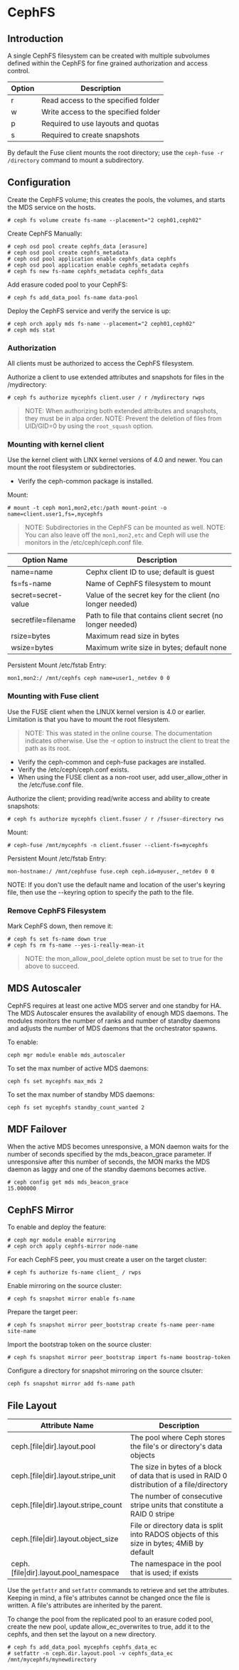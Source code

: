 # CephFS 

## Introduction

A single CephFS filesystem can be created with multiple subvolumes defined within the CephFS for fine grained authorization and access control.


| Option | Description | 
| --- | --- | 
| r | Read access to the specified folder |
| w | Write access to the specified folder | 
| p | Required to use layouts and quotas | 
| s | Required to create snapshots | 

By default the Fuse client mounts the root directory; use the `ceph-fuse -r /directory` command to mount a subdirectory.


## Configuration

Create the CephFS volume; this creates the pools, the volumes, and starts the MDS service on the hosts.
```
# ceph fs volume create fs-name --placement="2 ceph01,ceph02"
```

Create CephFS Manually:
```
# ceph osd pool create cephfs_data [erasure]
# ceph osd pool create cephfs_metadata 
# ceph osd pool application enable cephfs_data cephfs
# ceph osd pool application enable cephfs_metadata cephfs
# ceph fs new fs-name cephfs_metadata cephfs_data
```

Add erasure coded pool to your CephFS:
```
# ceph fs add_data_pool fs-name data-pool
```

Deploy the CephFS service and verify the service is up:
```
# ceph orch apply mds fs-name --placement="2 ceph01,ceph02"
# ceph mds stat
```

### Authorization

All clients must be authorized to access the CephFS filesystem.

Authorize a client to use extended attributes and snapshots for files in the /mydirectory:
```
# ceph fs authorize mycephfs client.user / r /mydirectory rwps
```
> NOTE: When authorizing both extended attributes and snapshots, they must be in alpa order.
> NOTE: Prevent the deletion of files from UID/GID=0 by using the `root_squash` option.


### Mounting with kernel client

Use the kernel client with LINX kernel versions of 4.0 and newer.  You can mount the root filesystem or subdirectories.  

* Verify the ceph-common package is installed.

Mount:
```
# mount -t ceph mon1,mon2,etc:/path mount-point -o name=client.user1,fs=,mycephfs
```
> NOTE: Subdirectories in the CephFS can be mounted as well.
> NOTE: You can also leave off the `mon1,mon2,etc` and Ceph will use the monitors in the /etc/ceph/ceph.conf file.


| Option Name | Description |
| --- | --- |
| name=name | Cephx client ID to use; default is guest | 
| fs=fs-name | Name of CephFS filesystem to mount | 
| secret=secret-value | Value of the secret key for the client (no longer needed) | 
| secretfile=filename | Path to file that contains client secret (no longer needed) | 
| rsize=bytes | Maximum read size in bytes | 
| wsize=bytes | Maximum write size in bytes; default none |

Persistent Mount /etc/fstab Entry:
```
mon1,mon2:/ /mnt/cephfs ceph name=user1,_netdev 0 0
```


### Mounting with Fuse client

Use the FUSE client when the LINUX kernel version is 4.0 or earlier.  Limitation is that you have to mount the root filesystem.  
> NOTE: This was stated in the online course.  The documentation indicates otherwise.  Use the -r option to instruct the client to treat the path as its root.

* Verify the ceph-common and ceph-fuse packages are installed.
* Verify the /etc/ceph/ceph.conf exists.
* When using the FUSE client as a non-root user, add user_allow_other in the /etc/fuse.conf file.


Authorize the client; providing read/write access and ability to create snapshots:
```
# ceph fs authorize mycephfs client.fsuser / r /fsuser-directory rws
```

Mount:
```
# ceph-fuse /mnt/mycephfs -n client.fsuser --client-fs=mycephfs
```

Persistent Mount /etc/fstab Entry:
```
mon-hostname:/ /mnt/cephfuse fuse.ceph ceph.id=myuser,_netdev 0 0
```
NOTE:  If you don't use the default name and location of the user's keyring file, then use the --keyring option to specify the path to the file.



### Remove CephFS Filesystem

Mark CephFS down, then remove it:
```
# ceph fs set fs-name down true
# ceph fs rm fs-name --yes-i-really-mean-it
```
> NOTE: the mon_allow_pool_delete option must be set to true for the above to succeed.  


## MDS Autoscaler

CephFS requires at least one active MDS server and one standby for HA.  The MDS Autoscaler ensures the availability of enough MDS daemons.  The modules monitors the number of ranks and number of standby daemons and adjusts the number of MDS daemons that the orchestrator spawns.

To enable:
```
ceph mgr module enable mds_autoscaler
```

To set the max number of active MDS daemons:  
```
ceph fs set mycephfs max_mds 2  
```

To set the max number of standby MDS daemons:  
```
ceph fs set mycephfs standby_count_wanted 2  
```

## MDF Failover

When the active MDS becomes unresponsive, a MON daemon waits for the number of seconds specified by the mds_beacon_grace parameter.  If unresponsive after this number of seconds, the MON marks the MDS daemon as laggy and one of the standby daemons becomes active.

```
# ceph config get mds mds_beacon_grace
15.000000
```


## CephFS Mirror

To enable and deploy the feature:
```
# ceph mgr module enable mirroring
# ceph orch apply cephfs-mirror node-name
```

For each CephFS peer, you must create a user on the target cluster:
```
# ceph fs authorize fs-name client_ / rwps
```

Enable mirroring on the source cluster:
```
# ceph fs snapshot mirror enable fs-name
```

Prepare the target peer:
```
# ceph fs snapshot mirror peer_bootstrap create fs-name peer-name site-name
```

Import the bootstrap token on the source cluster:
```
# ceph fs snapshot mirror peer_bootstrap import fs-name boostrap-token
```

Configure a directory for snapshot mirroring on the source clsuter:
```
ceph fs snapshot mirror add fs-name path
```

## File Layout

| Attribute Name | Description |  
| --- | ---|  
| ceph.[file\|dir].layout.pool | The pool where Ceph stores the file's or directory's data objects |  
| ceph.[file\|dir].layout.stripe_unit | The size in bytes of a block of data that is used in RAID 0 distribution of a file/directory |  
| ceph.[file\|dir].layout.stripe_count | The number of consecutive stripe units that constitute a RAID 0 stripe |  
| ceph.[file\|dir].layout.object_size | File or directory data is split into RADOS objects of this size in bytes; 4MiB by default |  
| ceph.[file\|dir].layout.pool_namespace | The namespace in the pool that is used; if exists |  

Use the `getfattr` and `setfattr` commands to retrieve and set the attributes.  Keeping in mind, a file's attributes cannot be changed once the file is written.  A file's attributes are inherited by the parent.

To change the pool from the replicated pool to an erasure coded pool, create the new pool, update allow_ec_overwrites to true, add it to the cephfs, and then set the layout on a new directory.  

```
# ceph fs add_data_pool mycephfs cephfs_data_ec
# setfattr -n ceph.dir.layout.pool -v cephfs_data_ec /mnt/mycephfs/mynewdirectory

